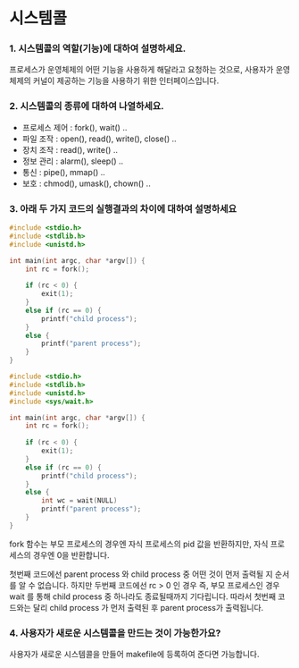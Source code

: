 # 시스템콜

### 1. 시스템콜의 역할(기능)에 대하여 설명하세요.
프로세스가 운영체제의 어떤 기능을 사용하게 해달라고 요청하는 것으로, 사용자가 운영체제의 커널이 제공하는 기능을 사용하기 위한 인터페이스입니다. 

### 2. 시스템콜의 종류에 대하여 나열하세요.
- 프로세스 제어 : fork(), wait() ..
- 파일 조작 : open(), read(), write(), close() ..
- 장치 조작 : read(), write() ..
- 정보 관리 : alarm(), sleep() ..
- 통신 : pipe(), mmap() ..
- 보호 : chmod(), umask(), chown() ..

### 3. 아래 두 가지 코드의 실행결과의 차이에 대하여 설명하세요

```c
#include <stdio.h>
#include <stdlib.h>
#include <unistd.h>

int main(int argc, char *argv[]) {
    int rc = fork();
    
    if (rc < 0) {
        exit(1);
    }
    else if (rc == 0) {	
        printf("child process");
    }
    else {
        printf("parent process");
    }
}
```
```c
#include <stdio.h>
#include <stdlib.h>
#include <unistd.h>
#include <sys/wait.h>

int main(int argc, char *argv[]) {
    int rc = fork();
    
    if (rc < 0) {
        exit(1);
    }
    else if (rc == 0) {	
        printf("child process");
    }
    else {		
        int wc = wait(NULL)	
        printf("parent process");
    }
}
```

fork 함수는 부모 프로세스의 경우엔 자식 프로세스의 pid 값을 반환하지만, 자식 프로세스의 경우엔 0을 반환합니다.

첫번째 코드에선 parent process 와 child process 중 어떤 것이 먼저 출력될 지 순서를 알 수 없습니다.
하지만 두번째 코드에선 rc > 0 인 경우 즉, 부모 프로세스인 경우 wait 를 통해 child process 중 하나라도 종료될때까지 기다립니다. 
따라서 첫번째 코드와는 달리 child process 가 먼저 출력된 후 parent process가 출력됩니다. 

### 4. 사용자가 새로운 시스템콜을 만드는 것이 가능한가요?

사용자가 새로운 시스템콜을 만들어 makefile에 등록하여 준다면 가능합니다.
